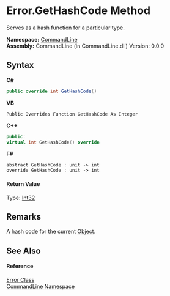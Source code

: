 # Error.GetHashCode Method 
 

Serves as a hash function for a particular type.

**Namespace:**&nbsp;<a href="N_CommandLine">CommandLine</a><br />**Assembly:**&nbsp;CommandLine (in CommandLine.dll) Version: 0.0.0

## Syntax

**C#**<br />
``` C#
public override int GetHashCode()
```

**VB**<br />
``` VB
Public Overrides Function GetHashCode As Integer
```

**C++**<br />
``` C++
public:
virtual int GetHashCode() override
```

**F#**<br />
``` F#
abstract GetHashCode : unit -> int 
override GetHashCode : unit -> int 
```


#### Return Value
Type: <a href="https://docs.microsoft.com/dotnet/api/system.int32" target="_blank">Int32</a>

## Remarks
A hash code for the current <a href="https://docs.microsoft.com/dotnet/api/system.object" target="_blank">Object</a>.

## See Also


#### Reference
<a href="T_CommandLine_Error">Error Class</a><br /><a href="N_CommandLine">CommandLine Namespace</a><br />